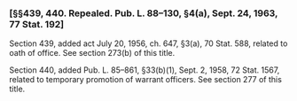 ### [§§439, 440. Repealed. Pub. L. 88–130, §4(a), Sept. 24, 1963, 77 Stat. 192] ###

Section 439, added act July 20, 1956, ch. 647, §3(a), 70 Stat. 588, related to oath of office. See section 273(b) of this title.

Section 440, added Pub. L. 85–861, §33(b)(1), Sept. 2, 1958, 72 Stat. 1567, related to temporary promotion of warrant officers. See section 277 of this title.